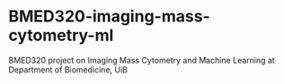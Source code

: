 # BMED320-imaging-mass-cytometry-ml
BMED320 project on Imaging Mass Cytometry and Machine Learning at Department of Biomedicine, UiB
